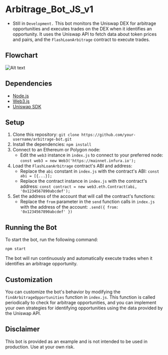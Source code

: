# Arbitrage_Bot_JS_v1
* Still in `Development.`
This bot monitors the Uniswap DEX for arbitrage opportunities and executes trades on the DEX when it identifies an opportunity. It uses the Uniswap API to fetch data about token prices and pairs, and the `FlashLoanArbitrage` contract to execute trades.

## Flowchart
![Alt text](https://i.postimg.cc/YSZ2fXjT/arbflow.png)


## Dependencies

- [Node.js](https://nodejs.org/)
- [Web3.js](https://web3js.readthedocs.io/)
- [Uniswap SDK](https://uniswap.org/docs/v2/sdk/)

## Setup

1. Clone this repository: `git clone https://github.com/your-username/arbitrage-bot.git`
2. Install the dependencies: `npm install`
3. Connect to an Ethereum or Polygon node:
   - Edit the `web3` instance in `index.js` to connect to your preferred node: `const web3 = new Web3('https://mainnet.infura.io');`
4. Load the `FlashLoanArbitrage` contract's ABI and address:
   - Replace the `abi` constant in `index.js` with the contract's ABI: `const abi = [{...}];`
   - Replace the contract instance in `index.js` with the contract's address: `const contract = new web3.eth.Contract(abi, '0x1234567890abcdef');`
5. Set the address of the account that will call the contract's functions:
   - Replace the `from` parameter in the `send` function calls in `index.js` with the address of the account: `.send({ from: '0x1234567890abcdef' })`

## Running the Bot

To start the bot, run the following command:

``` 
npm start 

```

The bot will run continuously and automatically execute trades when it identifies an arbitrage opportunity.

## Customization

You can customize the bot's behavior by modifying the `findArbitrageOpportunities` function in `index.js`. This function is called periodically to check for arbitrage opportunities, and you can implement your own strategies for identifying opportunities using the data provided by the Uniswap API.

## Disclaimer

This bot is provided as an example and is not intended to be used in production. Use at your own risk.

